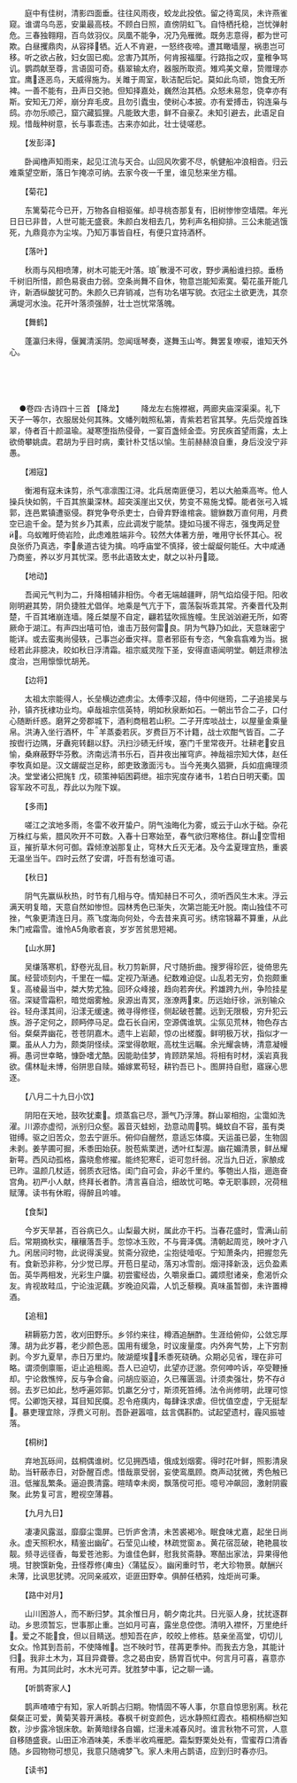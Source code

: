 <!-- { "loadSidebar": true } -->
　　庭中有佳树，清影四面垂。往往风雨夜，蛟龙此投依。留之待鸾凤，未许燕雀窥。谁谓乌鸟恶，安巢最高枝。不顾白日照，直傍阴虹飞。自恃栖托稳，岂忧弹射危。三春独翱翔，百鸟敛羽仪。凤凰不能争，况乃凫雁微。既务志意得，都为世可欺。白昼攫鼎肉，从容择牺。近人不肯避，一怒终夜啼。遭其瞰墙屋，祸患岂可移。听之欲占赦，妇女固已痴。忿害乃其所，何肯报福厘。行路指之叹，童稚争骂讥。鹦鹉献至尊，言语固可奇。翡翠输太府，器服所取资。雉鸡美文章，贽赠理亦宜。鹰逐恶鸟，天威得施为。关雎于周室，耿洁配后妃。莫如此鸟顽，饱食无所裨。一善不能有，丑声日交驰。但知择嘉处，巍然治其栖。众怒未易忽，侥幸亦有斯。安知无刀斧，崩分弃毛皮。且勿引蠹虫，使树心本披。亦有爱搏击，钩连枭与鸱。亦勿乐顺己，窟穴藏狐狸。凡能致大患，鲜不自豪。未知引避去，此语足自规。惜哉种树意，长与事乖违。古来亦如此，壮士徒嗟悲。

　　【发彭泽】

　　卧闻橹声知雨来，起见江流与天合。山回风吹雾不尽，帆健船冲浪相沓。归云难乘望空断，落日乍掩凉可纳。去家今夜一千里，谁见愁来坐方榻。

　　【菊花】

　　东篱菊花今已开，万物各自相驱催。却寻桃杏那复有，旧树惨惨空墙隈。年光日日已非昔，人世可能无盛衰。朱颜白发相去几，势利声名相抑排。三公未能逃饿死，九鼎竟亦为尘埃。乃知万事皆自枉，有便只宜持酒杯。

　　【落叶】

　　秋雨与风相喷薄，树木可能无叶落。琅散漫不可收，野步满船谁扫掠。垂杨千树旧所惜，颜色易衰由力弱。空条尚舞不自休，物意岂能知索寞。菊花虽开能几许，新酒纵酸犹可酌。朱颜久已弃销减，岂有功名堪写貌。衣冠尘土欲更洗，其奈满堤河水浊。花开叶落须强醉，壮士岂忧常落魄。

　　【舞鹤】

　　蓬瀛归未得，偃翼清溪阴。忽闻瑶琴奏，遂舞玉山岑。舞罢复嘹唳，谁知天外心。 
　

　




　

　
●卷四·古诗四十三首
【降龙】
　　降龙左右施襟裾，两廊夹庙深渠渠。礼下天子一等尔，衣服居处何其殊。文幡列戟照私第，青紫若若官其孥。先后荧煌首珠翠，侍者百十颜温瑜。凝寒堕指热侵骨，一宴百盏倾金壶。穷民疾首望雨露，太上欲倚攀姚虞。君胡为乎目时病，橐针朴艾恬以愉。生前赫赫浪自重，身后没没宁非愚。

　　【湘寇】

　　衡湘有寇未诛剪，杀气凛凛围江浔。北兵居南匪便习，若以大舶乘高岑。伧人操兵快如鹘，千百其旅巢深林。超突溪崖出又伏，势变不易施戈镡。能者张弓入城郭，连邑累镇遭驱侵。群党争夸杀吏士，白骨弃野谁棺衾。貔貅数万直何用，月费空已逾千金。楚为贫乡乃其素，应此调发宁能禁。捷如马援不得志，强曳两足登。乌蚁睢盱倚岩险，此虑难胜端非今。较然大体著方册，唯用守长怀其心。祝良张侨乃真选，李彖道古徒为擒。呜呼庙堂不慎择，彼士龊龊何能任。大中咸通乃商鉴，养以岁月其忧深。愿书此语致太史，献之以补丹箴。

　　【地动】

　　吾闻元气判为二，升降相辅非相伤。今者无端越疆畔，阴气焰焰侵于阳。阳收刚明避其势，阴负捷胜尤倡佯。地乘是气亢于下，震荡裂坼乖其常。齐秦晋代及荆楚，千百其堵崩连墙。隆丘桀屋不自定，翩若猛吹摇旌幢。生民汹汹避无所，如寄厥命于湖江。有声四出嘻可怕，谁击万鼓何雷良。阴为气静乃如此，天意昧密宁能详。或去蛮夷尚侵轶，己事岂必垂灾祥。意者邪臣有专恣，气象翕翕难为当。据经若此非臆决，皎如秋日浮清霜。祖宗威灵陛下圣，安得直语闻明堂。朝廷肃穆法度治，岂用懔懔忧胡羌。

　　【边将】

　　太祖太宗能得人，长垒横边遮虏尘。太傅李汉超，侍中何继筠，二子追接吴与孙，镇齐抚棣功业均。卓哉祖宗信英特，明如秋泉断如石。一朝出节合二子，口付心随断纤惑。磨笄之旁郡城下，酒利商租若山积。二子开库啖战士，以屋量金乘量帛。洪涛入坐行酒杯，牛羊蒸委若灰。岁费巨万不计籍，战士欢酣气皆百。二子按辔行边隅，牙纛宛转翻以舒。汛扫沙碛无纤埃，塞门千里常夜开。壮耕老安且愉，桑麻蔽野华芬敷。济南远清书乐石，百井夜出摧穹庐。神哉祖宗知大体，赵任李牧真如是。汉文龌龊岂足称，郎吏致激面污も。当今羌夷久猖獗，兵如疽痈理须决。堂堂诸公把旄钅戊，硕策神韬困羁绁。祖宗宪度存诸书，若白日明天衢。国容军政不可乱，荐此以为陛下娱。

　　【多雨】

　　嗟江之滨地多雨，冬雷不收开蛰户。阴气浊晦化为雾，或云于山水于础。杂花万株红与紫，腊风吹开不可数。入春十日寒始至，春气欲归寒格住。群山空雪相亘，摧折草木何可御。霖倾潦汹那复止，穹林大丘灭无渚。及今孟夏理宜热，重裘无温坐当午。四时云然了安谓，吁吾有愁谁可语。

　　【秋日】

　　阴气先赢纵秋热，时节有几相与夺。情知赫日不可久，须听西风生木末。浮云满天明复暗，天意自然如惨怛。园林秀色已渐失，次第岂能无叶脱。南山独佳不可挫，气象更清连日月。燕飞度海向何处，今去昔来真可劣。绣帘锦幕不算重，从此朱门戒霜雪。谁怜A5角歌者哀，岁岁苦贫思短褐。

　　【山水屏】

　　吴缣落寒机，舒卷光乱目。秋刀剪新屏，尺寸随折曲。搜罗得珍匠，徙倚思先属。经营顷刻内，千里在一幅。定视乃渐通。纪数难迫促。山乱若无穷，负抱颇重复。高棱最当中，桀大势尤独。回环众峰接，趋向若奔伏。矜雄跨九州，争险挂星宿。深疑雪霜积，暗觉烟雾触。泉源出青冥，涨潦两束。历远始纡徐，派别输众谷。轻舟漾其间，沿漾无缓速。微寻得修径，侧起破苍麓。远到无限极，穷升犯云族。游子定何之，顾眄停马足。盘石长自闲，空源偶谁筑。尘氛见荒林，物色存古俗。粲粲弄幽花，苍苍阴嘉木。遗牛上岩颠，惊の出槎腹。鲜明极万状，指似才一粟。虽从人力为，颇类阴怪续。深堂得欹眠，高枕生远瞩。余光耀衾帱，清意凝幔褥。愚诃世幸略，慷卧嗜尤酷。因能助佳梦，肯顾跻杲旭。将相有时材，溪岩真我欲。儒林耻未博，俗阱思自赎。婚嫁累苟轻，耕钓吾已卜。图屏持自慰，寤寐心思逐。

　　【八月二十九日小饮】

　　阴阳在天地，鼓吹犹橐。烦蒸翕已尽，灏气乃浮薄。群山翠相抱，尘霭如洗濯。川源亦虚彻，派别归众壑。嚣音灭蛙蚓，劲意动周鹗。蝇蚊自不容，虽有类钳缚。驱之旧苦众，忽去宁匪乐。俯仰自醒然，意适忘体瘼。天运虽已晏，生物固未剥。姜芋圃可掘，禾黍田始获。脱苞紫栗迸，透叶红梨渥。幽花媚清景，鲜丛耀新萼。西风动孤格，露晓愈修擢。能终犯寒Ё，讵可忽纤弱。况当九日近，家酿成已昨。温颜几杖适，弱质衣冠恪。闺门自可会，非必千里约。筝匏出人指，逦迤奋宫角。初严小人献，终拜长者酢。清言喜自洽，细故忧可略。幸无职事顾，况荷租赋薄。读书有休暇，得醉且吟噱。

　　【食梨】

　　今岁天旱甚，百谷病已久。山梨最大树，属此亦干朽。当春花盛时，雪满山前后。常期摘秋实，穰穰落吾手。忽惊冰玉败，不与膏泽偶。清朝起周览，映叶才八九。闲居问时物，此说得溪叟。贫斋分寂绝，尘抱徒噎呕。宁知萧条内，把握忽先有。食新恐非称，分少觉已厚。开苞日星动，落刃冰雪剖。烟浔择新汲，远负盈素缶。英华两相发，光彩生户牖。初尝蜜经齿，久嚼泉垂口。蠲烦慰诸亲，愈渴忻众友。肯视故畦瓜，宁论浊泥藕。岁晚迫风霜，人饥乏藜糗。真味虽暂御，未许置樽酒。

　　【追租】

　　耕耨筋力苦，收刈田野乐。乡邻约来往，樽酒追酬酢。生涯给俯仰，公敛忘厚薄。胡为此岁暮，老少颜色恶。国用有缓急，时议废量度。内外奔气势，上下穷割剥。今岁九夏旱，赤日万里灼。陂湖蹙埃，禾黍死硗确。众期必见省，理在非可略。谓须倒廪赈，讵止追租阁。吾人已迫切，此望亦迂邈。奈何呻吟诉，卒受鞭捶却。宁论救憔悴，反与争合龠。问胡应驱迫，久已罹匮涸。计须卖强壮，势不存弱。去岁已如此，愁呼遍郊郭。饥羸乞分寸，斯须死笞缚。法令尚修明，此理可惊愕。公卿饱天禄，耳目知民瘼。忍令疮痍内，每肆诛求虐。但忧值空虚，宁无挺犁。暴吏理宜除，浮费义可削。吾卧避嚣喧，兹言偶斟酌。试起望遗村，霾风振墟落。

　　【桐树】

　　弃地瓦砾间，兹桐偶谁树。忆见拥西墙，俄成划烟雾。得时花叶鲜，照影清泉助。当轩蔽赤日，对卧醒百虑。惜哉禀受弱，妄使鸾凰顾。商声动犹微，秀色触已沮。低摧乱繁条。逼迫畏清露。暄晴幸未阕，飘落傥可拒。噫号冲飙回，激射阴霰聚。此势复可言，瞪视空薄暮。

　　【九月九日】

　　凄凄风露滋，靡靡尘霭屏。已忻庐舍清，未苦裘褐冷。眠食味尤嘉，起坐日尚永。虚天照积水，精鉴出幽矿。石莹见山棱，林疏觉窗ぁ。黄花宿蕊破，艳艳晨妆靓。频寻远径香，每爱苍池影。为谁佳色鲜，慰我贫斋静。寒醅出家法，异果得他境。甘腴馔新兔，丑怪荐修{庳虫}〈蒲猛反〉。幽闲重时节，老大珍物景。献酬兴未薄，比讽思犹骋。况同亲戚欢，讵匪田野幸。俱醉任栖鸦，烛炬尚可秉。

　　【路中对月】

　　山川困游人，而不断归梦。其余惟日月，朝夕南北共。日光驱人身，扰扰逐群动。乡思须暂忘，世事那止重。岂如月可喜，露坐息倥偬。清明入襟怀，万里绝纤。爱之不能食，但以目睛送。想知吾在庐，皎皎上修栋。慈亲坐高堂，切切儿女众。怜其到吾前，不使降帷。岂不映时节，荏苒更季仲。而我去方急，其能计归。我非土木为，耳目异聋瞢。念之曷由安，肠胃百忧中。何言月可喜，喜意亦有用。为其同此时，水木光可弄。犹胜梦中事，记之聊一诵。

　　【听鹊寄家人】

　　鹊声喳喳宁有知，家人听鹊占归期。物情固不等人事，尔意自惊思别离。秋花粲粲正可爱，黄菊芙蓉开满枝。春枫千树变颜色，远水静照红霞衣。梧桐杨柳岂知数，沙步露冷银床欹。新黄暗绿各自媚，烂漫未减春风时。谁言秋物不可赏，人意自移随盛衰。山田正冷酒味美，禾黍半收鸡雁肥。霜梨野栗处处有，雪蜜荐口清香随。乡园物物可想见，我意只随魂梦飞。家人未用占鹊语，应到归时春亦归。

　　【读书】

